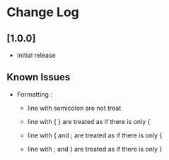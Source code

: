 # Change Log

## [1.0.0]

- Initial release

## Known Issues

- Formatting :
  
  - line with semicolon are not treat
  
  - line with { } are treated as if there is only {
  
  - line with { and ; are treated as if there is only {
  
  - line with ; and } are treated as if there is only }

    